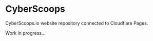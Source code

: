 # CyberScoops

CyberScoops.io website repository connected to Cloudflare Pages.

Work in progress...
